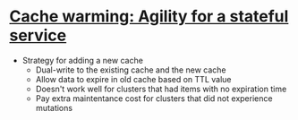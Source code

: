 # [Cache warming: Agility for a stateful service](https://netflixtechblog.com/cache-warming-agility-for-a-stateful-service-2d3b1da82642)

* Strategy for adding a new cache
  * Dual-write to the existing cache and the new cache
  * Allow data to expire in old cache based on TTL value
  * Doesn't work well for clusters that had items with no expiration time
  * Pay extra maintentance cost for clusters that did not experience mutations
